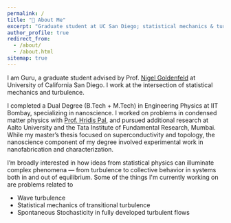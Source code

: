 ```yaml
---
permalink: /
title: "👋 About Me"
excerpt: "Graduate student at UC San Diego; statistical mechanics & turbulence."
author_profile: true
redirect_from:
  - /about/
  - /about.html
sitemap: true
---
```


I am Guru, a graduate student advised by Prof. [Nigel Goldenfeld](https://guava.physics.ucsd.edu/~nigel/) at University of California San Diego. I work at the intersection of statistical mechanics and turbulence.

I completed a Dual Degree (B.Tech + M.Tech) in Engineering Physics at IIT Bombay, specializing in nanoscience. I worked on problems in condensed matter physics with [Prof. Hridis Pal](https://sites.google.com/view/hridispal/home), and pursued additional research at Aalto University and the Tata Institute of Fundamental Research, Mumbai. While my master’s thesis focused on superconductivity and topology, the nanoscience component of my degree involved experimental work in nanofabrication and characterization.





I’m broadly interested in how ideas from statistical physics can illuminate complex phenomena — from turbulence to collective behavior in systems both in and out of equilibrium. Some of the things I'm currently working on are problems related to

- Wave turbulence 
- Statistical mechanics of transitional turbulence 
- Spontaneous Stochasticity in fully developed turbulent flows





